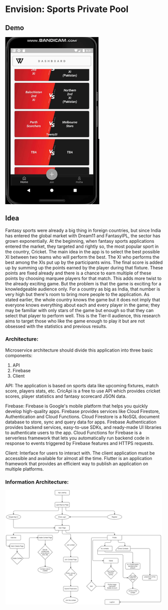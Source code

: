 # Envision: Sports Private Pool

## Demo

<img src="./images/docs/envision.gif" width="300">
<br/>

<p></p>

## Idea

Fantasy sports were already a big thing in foreign countries, but since India has entered the global market with Dream11 and FantasyIPL, the sector has grown exponentially. At the beginning, when fantasy sports applications entered the market, they targeted and rightly so, the most popular sport in the country, Cricket. The main idea in the app is to select the best possible XI between two teams who will perform the best. The XI who performs the best among the XIs put up by the participants wins. The final score is added up by summing up the points earned by the player during that fixture. These points are fixed already and there is a chance to earn multiple of these points by choosing marquee players for that match. This adds more twist to the already exciting game. But the problem is that the game is exciting for a knowledgeable audience only. For a country as big as India, that number is very high but there's room to bring more people to the application. As stated earlier, the whole country knows the game but it does not imply that everyone knows everything about each and every player in the game; they may be familiar with only stars of the game but enough so that they can select that player to perform well. This is the Tier-II audience, this research aims to target those who like the game enough to play it but are not obsessed with the statistics and previous results.

</p>

### Architecture:

Microservice architecture should divide this application
into three basic components:

1. API
2. Firebase
3. Client

API: The application is based on sports data like upcoming
fixtures, match score, players stats, etc. CricApi is a free
to use API which provides cricket scores, player statistics
and fantasy scorecard JSON data.

Firebase: Firebase is Google's mobile platform that helps
you quickly develop high-quality apps. Firebase provides
services like Cloud Firestore, Authentication and Cloud
Functions. Cloud Firestore is a NoSQL document
database to store, sync and query data for apps. Firebase
Authentication provides backend services, easy-to-use
SDKs, and ready-made UI libraries to authenticate users
to the app. Cloud Functions for Firebase is a serverless
framework that lets you automatically run backend code
in response to events triggered by Firebase features and
HTTPS requests.

Client: Interface for users to interact with. The client
application must be accessible and available for almost all
the time. Flutter is an application framework that provides
an efficient way to publish an application on multiple
platforms.

### Information Architecture:

<img src="./images/docs/InformationArch.jpg" width="500">
